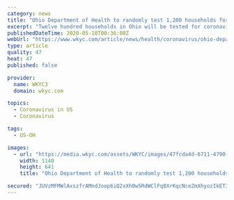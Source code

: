```yaml
---
category: news
title: "Ohio Department of Health to randomly test 1,200 households for coronavirus antibodies"
excerpt: "Twelve hundred households in Ohio will be tested for coronavirus antibodies over the next few days, the Ohio Department of Health announced. The blood test checks to see if a person who is no longer sick has had the virus,"
publishedDateTime: 2020-05-10T00:36:00Z
webUrl: "https://www.wkyc.com/article/news/health/coronavirus/ohio-department-of-health-to-randomly-test-1200-households-for-coronavirus-antibodies/95-dd798c50-05ca-4b3e-830f-f894ace4a5e2"
type: article
quality: 47
heat: 47
published: false

provider:
  name: WKYC3
  domain: wkyc.com

topics:
  - Coronavirus in US
  - Coronavirus

tags:
  - US-OH

images:
  - url: "https://media.wkyc.com/assets/WKYC/images/47fcda4d-6711-4790-a10c-da86d2e36f20/47fcda4d-6711-4790-a10c-da86d2e36f20_1140x641.jpg"
    width: 1140
    height: 641
    title: "Ohio Department of Health to randomly test 1,200 households for coronavirus antibodies"

secured: "JUVzMFMWlAxszfrAMndJoop6iQ2xXh0w5RdWClFq8XrKqcNceZmXhyozIkET3ZKzws0vZBKbf/GO0NE6sFUobIpIhYEIHqMJrSsjE0MtJpeAW33WT+Uh7Rt4x0PGXooxMBzocUBohYL34eYgAZZKx8QUjsvVNJUGsM7/3pz82RcQf3OoL3cuVyuIPCn1xOGs67Uf8r8eu5miPLUbH/o69ebJAOIn3CW1QODY3F7yxT0t8qAfeKvofzsC3h/b5qgHuwwlJbFm86+tFJfnQ8adEMAT4mDg7w8n+4PD7aPP3B6Py9XSUaOb54vf3ZeJHccYkkXgCgpDxtCykJVCR9mR92tvfQ+EmpIwPiloG9b0jVT89qRMzjgv1EAKefaC9wclsWlZoWEWGGf4nz+Pr6vq4UvhckWmSWzuRalBz+91HZuSsg40p+htRfyYncbUQLIKWijB9flMnNOR9tpuTfeRCFhVXBxYfC/GBXR7JUnyyAA=;xq0WKI3hZQQ/Y//dJcEWXQ=="
---
```


